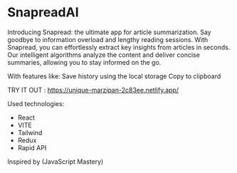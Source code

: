 # SnapreadAI
Introducing Snapread: the ultimate app for article summarization. Say goodbye to information overload and lengthy reading sessions. With Snapread, you can effortlessly extract key insights from articles in seconds. Our intelligent algorithms analyze the content and deliver concise summaries, allowing you to stay informed on the go.

With features like: 
Save history using the local storage 
Copy to clipboard 

TRY IT OUT : https://unique-marzipan-2c83ee.netlify.app/ 

Used technologies: 
<ul>
<li>React</li>
<li>VITE</li>
<li>Tailwind</li>
<li>Redux</li>
<li>Rapid API</li>
</ul>

Inspired by (JavaScript Mastery)
